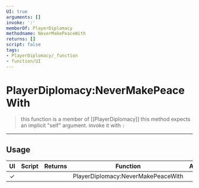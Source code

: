 ```yaml
---
UI: true
arguments: []
invoke: ':'
memberOf: PlayerDiplomacy
methodname: NeverMakePeaceWith
returns: []
script: false
tags:
- PlayerDiplomacy/_function
- function/UI
---
```

# PlayerDiplomacy:NeverMakePeaceWith
> this function is a member of [[PlayerDiplomacy]]
> this method expects an implicit "self" argument. invoke it with `:`
-----
## Usage
|  UI | Script | Returns | Function | Arguments |
|:---:|:------:|-------:|:--------:|:---------|
|✓| ||PlayerDiplomacy:NeverMakePeaceWith||
